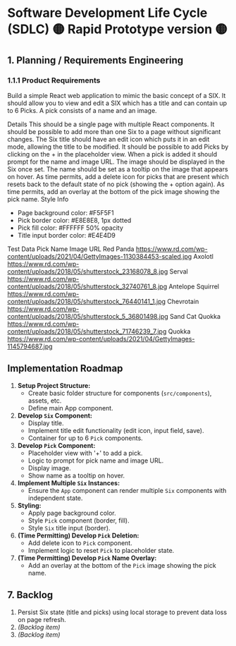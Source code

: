 # Software Development Life Cycle (SDLC) 🟡 Rapid Prototype version 🟡

## 1. Planning / Requirements Engineering

### 1.1.1 Product Requirements

Build a simple React web application to mimic the basic concept of a SIX. It should allow you to
view and edit a SIX which has a title and can contain up to 6 Picks. A pick consists of a name
and an image.

Details
This should be a single page with multiple React components. It should be possible to add more
than one Six to a page without significant changes.
The Six title should have an edit icon which puts it in an edit mode, allowing the title to be
modified.
It should be possible to add Picks by clicking on the + in the placeholder view. When a pick is
added it should prompt for the name and image URL. The image should be displayed in the Six
once set. The name should be set as a tooltip on the image that appears on hover.
As time permits, add a delete icon for picks that are present which resets back to the default
state of no pick (showing the + option again).
As time permits, add an overlay at the bottom of the pick image showing the pick name.
Style Info
- Page background color: #F5F5F1
- Pick border color: #E8E8E8, 1px dotted
- Pick fill color: #FFFFFF 50% opacity
- Title input border color: #E4E4D9

Test Data
Pick Name Image URL
Red Panda https://www.rd.com/wp-content/uploads/2021/04/GettyImages-1130384453-scaled.jpg
Axolotl https://www.rd.com/wp-content/uploads/2018/05/shutterstock_23168078_8.jpg
Serval https://www.rd.com/wp-content/uploads/2018/05/shutterstock_32740761_8.jpg
Antelope Squirrel https://www.rd.com/wp-content/uploads/2018/05/shutterstock_76440141_1.jpg
Chevrotain https://www.rd.com/wp-content/uploads/2018/05/shutterstock_5_36801498.jpg
Sand Cat Quokka https://www.rd.com/wp-content/uploads/2018/05/shutterstock_71746239_7.jpg
Quokka https://www.rd.com/wp-content/uploads/2021/04/GettyImages-1145794687.jpg


## Implementation Roadmap

1.  **Setup Project Structure:**
    *   Create basic folder structure for components (`src/components`), assets, etc.
    *   Define main App component.
2.  **Develop `Six` Component:**
    *   Display title.
    *   Implement title edit functionality (edit icon, input field, save).
    *   Container for up to 6 `Pick` components.
3.  **Develop `Pick` Component:**
    *   Placeholder view with '+' to add a pick.
    *   Logic to prompt for pick name and image URL.
    *   Display image.
    *   Show name as a tooltip on hover.
4.  **Implement Multiple `Six` Instances:**
    *   Ensure the `App` component can render multiple `Six` components with independent state.
5.  **Styling:**
    *   Apply page background color.
    *   Style `Pick` component (border, fill).
    *   Style `Six` title input (border).
6.  **(Time Permitting) Develop `Pick` Deletion:**
    *   Add delete icon to `Pick` component.
    *   Implement logic to reset `Pick` to placeholder state.
7.  **(Time Permitting) Develop `Pick` Name Overlay:**
    *   Add an overlay at the bottom of the `Pick` image showing the pick name.

<!--
### 1.1.2 Functional Requirements

| Code | Priority | Requirement                       | Status  |
| ---- | -------- | --------------------------------- | ------- |
| R1   | P0       | _(define functional requirement)_ | _(TBD)_ |
| R2   | P0       | _(define functional requirement)_ | _(TBD)_ |
| R3   | P1       | _(define functional requirement)_ | _(TBD)_ |
| R4   | P2       | _(define functional requirement)_ | _(TBD)_ |

### 1.1.3 Non-functional Requirements

| Code | Priority | Requirement                                                 | Status  |
| ---- | -------- | ----------------------------------------------------------- | ------- |
| NR1  | P0       | _(define non-functional requirement. Example: Scrappy)_     | _(TBD)_ |
| NR2  | P1       | _(define non-functional requirement. Example: Easy-to-use)_ | _(TBD)_ |

## 2. Design

_(Outline high-level architecture, data structures, and approach.)_

| Code | Design Decision                                                    |
| ---- | ------------------------------------------------------------------ |
| D1   | _(define design decisions. Example: Single-page app)_              |
| D2   | _(define design decisions. Example: Functional components, Hooks)_ |
| D3   | _(define design decisions. Example: TypeScript)_                   |
| D4   | _(define design decisions. Example: React Context)_                |
| D5   | _(define design decisions. Example: Mermaid diagram)_              |

## 3. Implementation

Plan:

1. _(define step)_
2. _(define step)_
3. _(define step)_
4. _(define step)_
5. _(define step)_

## 4. Testing

_(List manual tests or unit-test stubs for critical paths.)_

## 5. Deployment / Maintenance

_(Note deployment pipeline and long-term maintenance considerations.)_

## 6. Continuous Improvement (Extra-time Tasks)

### 6.1 UI / UX Enhancements

- Polish visual design, accessibility, and interaction flows.
- Implement progressive disclosure and micro-interactions as time permits.

## 6.2 Code & Architecture Refinement

- Refactor toward beneficial design patterns (e.g., MVC, Factory, Strategy).
- Enforce SOLID principles; eliminate code smells.

## 6.3 Best Practices & First-Principles Review

- Re-evaluate decisions using first-principles thinking.
- Update documentation, logging, observability; verify performance budgets.

-->

## 7. Backlog

1. Persist Six state (title and picks) using local storage to prevent data loss on page refresh.
2. _(Backlog item)_
3. _(Backlog item)_
